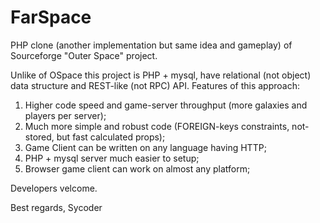 FarSpace
========

PHP clone (another implementation but same idea and gameplay) of Sourceforge "Outer Space" project.

Unlike of OSpace this project is PHP + mysql, have relational (not object) data structure and REST-like (not RPC) API.
Features of this approach:
1. Higher code speed and game-server throughput (more galaxies and players per server);
2. Much more simple and robust code (FOREIGN-keys constraints, not-stored, but fast calculated props);
3. Game Client can be written on any language having HTTP;
4. PHP + mysql server much easier to setup;
5. Browser game client can work on almost any platform;

Developers velcome.

Best regards,
Sycoder
